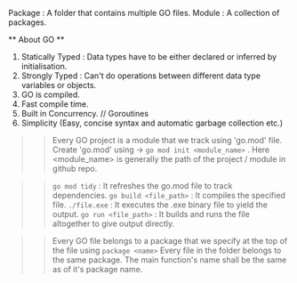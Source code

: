 Package : A folder that contains multiple GO files.
Module : A collection of packages.

** About GO ** 
1. Statically Typed : Data types have to be either declared or inferred by initialisation.
2. Strongly Typed : Can't do operations between different data type variables or objects.
3. GO is compiled.
4. Fast compile time.
5. Built in Concurrency. // Goroutines
6. Simplicity  (Easy, concise syntax and automatic garbage collection etc.)

>> Every GO project is a module that we track using 'go.mod' file.
>> Create 'go.mod' using -> ` go mod init <module_name> ` . Here <module_name> is generally the path of the project / module in github repo.

>> ` go mod tidy ` : It refreshes the go.mod file to track dependencies.
>> ` go build <file_path> ` : It compiles the specified file.
>> ` ./file.exe ` : It executes the .exe binary file to yield the output.
>> ` go run <file_path> ` : It builds and runs the file altogether to give output directly.

>> Every GO file belongs to a package that we specify at the top of the file using ` package <name> `
Every file in the folder belongs to the same package.
>> The main function's name shall be the same as of it's package name.



